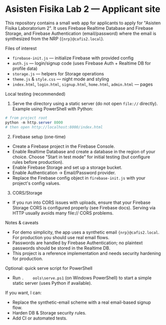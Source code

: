# Asisten Fisika Lab 2 — Applicant site

This repository contains a small web app for applicants to apply for "Asisten Fisika Laboratorium 2". It uses Firebase Realtime Database and Firebase Storage, and Firebase Authentication (email/password) where the email is synthesized from the NRP (`{nrp}@cafis2.local`).

Files of interest
- `firebase-init.js` — initialize Firebase with provided config
- `auth.js` — login/signup code (uses Firebase Auth + Realtime DB for profile data)
- `storage.js` — helpers for Storage operations
- `theme.js` & `style.css` — night mode and styling
- `index.html`, `login.html`, `signup.html`, `home.html`, `admin.html` — pages

Local testing (recommended)
1. Serve the directory using a static server (do not open `file://` directly). Example using PowerShell with Python:

```powershell
# from project root
python -m http.server 8000
# then open http://localhost:8000/index.html
```

2. Firebase setup (one-time)
- Create a Firebase project in the Firebase Console.
- Enable Realtime Database and create a database in the region of your choice. Choose "Start in test mode" for initial testing (but configure rules before production).
- Enable Firebase Storage and set up a storage bucket.
- Enable Authentication -> Email/Password provider.
- Replace the Firebase config object in `firebase-init.js` with your project's config values.

3. CORS/Storage
- If you run into CORS issues with uploads, ensure that your Firebase Storage CORS is configured properly (see Firebase docs). Serving via HTTP usually avoids many file:// CORS problems.

Notes & caveats
- For demo simplicity, the app uses a synthetic email `{nrp}@cafis2.local`. For production you should use real email flows.
- Passwords are handled by Firebase Authentication; no plaintext passwords should be stored in the Realtime DB.
- This project is a reference implementation and needs security hardening for production.

Optional: quick serve script for PowerShell
- Run `.	ools\serve.ps1` (on Windows PowerShell) to start a simple static server (uses Python if available).

If you want, I can:
- Replace the synthetic-email scheme with a real email-based signup flow.
- Harden DB & Storage security rules.
- Add CI or automated tests.

